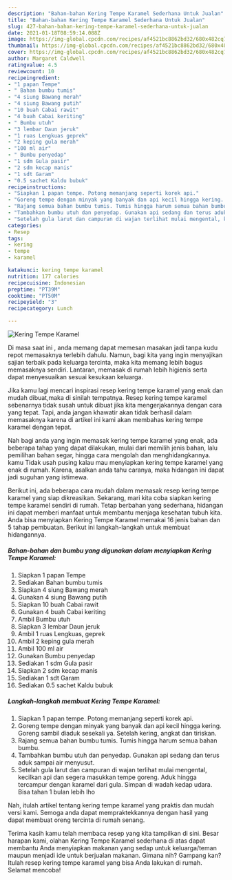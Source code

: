 ```yaml
---
description: "Bahan-bahan Kering Tempe Karamel Sederhana Untuk Jualan"
title: "Bahan-bahan Kering Tempe Karamel Sederhana Untuk Jualan"
slug: 427-bahan-bahan-kering-tempe-karamel-sederhana-untuk-jualan
date: 2021-01-18T08:59:14.088Z
image: https://img-global.cpcdn.com/recipes/af4521bc8862bd32/680x482cq70/kering-tempe-karamel-foto-resep-utama.jpg
thumbnail: https://img-global.cpcdn.com/recipes/af4521bc8862bd32/680x482cq70/kering-tempe-karamel-foto-resep-utama.jpg
cover: https://img-global.cpcdn.com/recipes/af4521bc8862bd32/680x482cq70/kering-tempe-karamel-foto-resep-utama.jpg
author: Margaret Caldwell
ratingvalue: 4.5
reviewcount: 10
recipeingredient:
- "1 papan Tempe"
- " Bahan bumbu tumis"
- "4 siung Bawang merah"
- "4 siung Bawang putih"
- "10 buah Cabai rawit"
- "4 buah Cabai keriting"
- " Bumbu utuh"
- "3 lembar Daun jeruk"
- "1 ruas Lengkuas geprek"
- "2 keping gula merah"
- "100 ml air"
- " Bumbu penyedap"
- "1 sdm Gula pasir"
- "2 sdm kecap manis"
- "1 sdt Garam"
- "0.5 sachet Kaldu bubuk"
recipeinstructions:
- "Siapkan 1 papan tempe. Potong memanjang seperti korek api."
- "Goreng tempe dengan minyak yang banyak dan api kecil hingga kering. Goreng sambil diaduk sesekali ya. Setelah kering, angkat dan tiriskan."
- "Rajang semua bahan bumbu tumis. Tumis hingga harum semua bahan bumbu."
- "Tambahkan bumbu utuh dan penyedap. Gunakan api sedang dan terus aduk sampai air menyusut."
- "Setelah gula larut dan campuran di wajan terlihat mulai mengental, kecilkan api dan segera masukkan tempe goreng. Aduk hingga tercampur dengan karamel dari gula. Simpan di wadah kedap udara. Bisa tahan 1 bulan lebih lho"
categories:
- Resep
tags:
- kering
- tempe
- karamel

katakunci: kering tempe karamel 
nutrition: 177 calories
recipecuisine: Indonesian
preptime: "PT39M"
cooktime: "PT50M"
recipeyield: "3"
recipecategory: Lunch

---
```



![Kering Tempe Karamel](https://img-global.cpcdn.com/recipes/af4521bc8862bd32/680x482cq70/kering-tempe-karamel-foto-resep-utama.jpg)

Di masa  saat ini , anda memang dapat memesan masakan jadi tanpa kudu repot memasaknya terlebih dahulu. Namun, bagi kita yang ingin menyajikan sajian terbaik pada keluarga tercinta, maka kita memang lebih bagus memasaknya sendiri. Lantaran, memasak di rumah lebih higienis serta dapat menyesuaikan sesuai kesukaan keluarga.

Jika kamu lagi mencari inspirasi resep kering tempe karamel yang enak dan mudah dibuat,maka di sinilah tempatnya. Resep kering tempe karamel  sebenarnya tidak susah untuk dibuat jika kita mengerjakannya dengan cara yang tepat. Tapi, anda jangan khawatir akan tidak berhasil dalam memasaknya 
karena di artikel ini kami akan membahas kering tempe karamel dengan tepat.  



Nah bagi anda yang ingin memasak kering tempe karamel yang enak, ada beberapa tahap yang dapat dilakukan, mulai dari memilih jenis bahan, lalu pemilihan bahan segar, hingga cara mengolah dan menghidangkannya. kamu Tidak usah pusing kalau mau menyiapkan kering tempe karamel yang enak di rumah. Karena, asalkan anda  tahu caranya, maka hidangan ini dapat jadi suguhan yang istimewa.

Berikut ini, ada beberapa cara mudah dalam memasak resep kering tempe karamel yang siap dikreasikan. Sekarang, mari kita coba siapkan kering tempe karamel sendiri di rumah. Tetap berbahan yang sederhana, hidangan ini dapat memberi manfaat untuk membantu menjaga kesehatan tubuh kita. Anda bisa menyiapkan Kering Tempe Karamel memakai 16 jenis bahan dan 5 tahap pembuatan. Berikut ini langkah-langkah untuk membuat hidangannya.

<!--inarticleads1-->

##### Bahan-bahan dan bumbu yang digunakan dalam menyiapkan Kering Tempe Karamel:

1. Siapkan 1 papan Tempe
1. Sediakan  Bahan bumbu tumis
1. Siapkan 4 siung Bawang merah
1. Gunakan 4 siung Bawang putih
1. Siapkan 10 buah Cabai rawit
1. Gunakan 4 buah Cabai keriting
1. Ambil  Bumbu utuh
1. Siapkan 3 lembar Daun jeruk
1. Ambil 1 ruas Lengkuas, geprek
1. Ambil 2 keping gula merah
1. Ambil 100 ml air
1. Gunakan  Bumbu penyedap
1. Sediakan 1 sdm Gula pasir
1. Siapkan 2 sdm kecap manis
1. Sediakan 1 sdt Garam
1. Sediakan 0.5 sachet Kaldu bubuk




<!--inarticleads2-->

##### Langkah-langkah membuat Kering Tempe Karamel:

1. Siapkan 1 papan tempe. Potong memanjang seperti korek api.
1. Goreng tempe dengan minyak yang banyak dan api kecil hingga kering. Goreng sambil diaduk sesekali ya. Setelah kering, angkat dan tiriskan.
1. Rajang semua bahan bumbu tumis. Tumis hingga harum semua bahan bumbu.
1. Tambahkan bumbu utuh dan penyedap. Gunakan api sedang dan terus aduk sampai air menyusut.
1. Setelah gula larut dan campuran di wajan terlihat mulai mengental, kecilkan api dan segera masukkan tempe goreng. Aduk hingga tercampur dengan karamel dari gula. Simpan di wadah kedap udara. Bisa tahan 1 bulan lebih lho




Nah, itulah artikel tentang  kering tempe karamel  yang praktis dan mudah versi kami. Semoga anda dapat mempraktekkannya dengan hasil yang dapat membuat oreng tercinta di rumah senang. 

Terima kasih kamu telah membaca resep yang kita tampilkan di sini. Besar harapan kami, olahan  Kering Tempe Karamel sederhana di atas dapat membantu Anda menyiapkan makanan yang sedap untuk keluarga/teman maupun menjadi ide untuk berjualan makanan. Gimana nih? Gampang kan? Itulah resep kering tempe karamel yang bisa Anda lakukan di rumah. Selamat mencoba!

